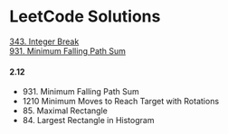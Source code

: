 # LeetCode Solutions

[343. Integer Break](https://github.com/LiaoJJ/LeetCode/blob/master/343.%20Integer%20Break.py)      
[931. Minimum Falling Path Sum](https://github.com/LiaoJJ/LeetCode/blob/master/931.%20Minimum%20Falling%20Path%20Sum%20.py)  

#### 2.12    
- 931. Minimum Falling Path Sum
- 1210 Minimum Moves to Reach Target with Rotations  
- 85. Maximal Rectangle   
- 84. Largest Rectangle in Histogram  